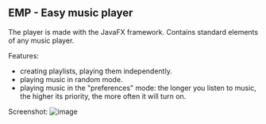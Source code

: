 ## EMP - Easy music player

The player is made with the JavaFX framework. 
Contains standard elements of any music player.  

Features:
- creating playlists, playing them independently.
- playing music in random mode.
- playing music in the "preferences" mode: the longer you listen to music, the higher its priority, the more often it will turn on.

Screenshot:
![image](https://github.com/Nikitkajpg/music-player/assets/71207525/93e8f2c3-df35-4141-9b62-c6a9c866d5e1)
